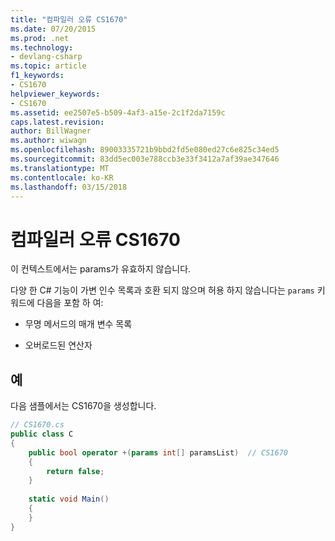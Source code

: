 ```yaml
---
title: "컴파일러 오류 CS1670"
ms.date: 07/20/2015
ms.prod: .net
ms.technology:
- devlang-csharp
ms.topic: article
f1_keywords:
- CS1670
helpviewer_keywords:
- CS1670
ms.assetid: ee2507e5-b509-4af3-a15e-2c1f2da7159c
caps.latest.revision: 
author: BillWagner
ms.author: wiwagn
ms.openlocfilehash: 89003335721b9bbd2fd5e080ed27c6e825c34ed5
ms.sourcegitcommit: 83dd5ec003e788ccb3e33f3412a7af39ae347646
ms.translationtype: MT
ms.contentlocale: ko-KR
ms.lasthandoff: 03/15/2018
---
```

# <a name="compiler-error-cs1670"></a>컴파일러 오류 CS1670
이 컨텍스트에서는 params가 유효하지 않습니다.  
  
 다양 한 C# 기능이 가변 인수 목록과 호환 되지 않으며 허용 하지 않습니다는 `params` 키워드에 다음을 포함 하 여:  
  
-   무명 메서드의 매개 변수 목록  
  
-   오버로드된 연산자  
  
## <a name="example"></a>예  
 다음 샘플에서는 CS1670을 생성합니다.  
  
```csharp  
// CS1670.cs  
public class C  
{  
    public bool operator +(params int[] paramsList)  // CS1670  
    {  
        return false;  
    }  
  
    static void Main()  
    {  
    }  
}  
```
